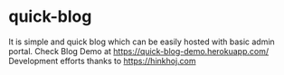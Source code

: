 # quick-blog
It is simple and quick blog which can be easily hosted with basic admin portal. Check Blog Demo at https://quick-blog-demo.herokuapp.com/   Development efforts thanks to https://hinkhoj.com
